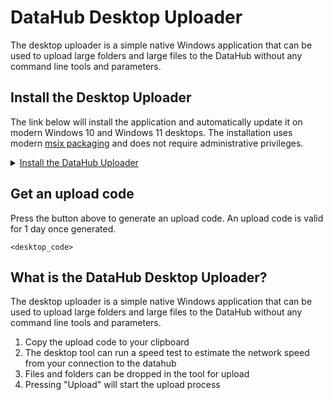 # DataHub Desktop Uploader

The desktop uploader is a simple native Windows application that can be used to upload large folders and large files to the DataHub without any command line tools and parameters. 

## Install the Desktop Uploader

The link below will install the application and automatically update it on modern Windows 10 and Windows 11 desktops. The installation uses modern [msix packaging](https://learn.microsoft.com/en-ca/windows/msix/overview) and does not require administrative privileges.

<details>
<summary>
<a href="ms-appinstaller:?source=https://fsdhstoragedevpub.blob.core.windows.net/datahub-dist/fsdh-uploader.appinstaller">Install the DataHub Uploader</a>
</summary>
</details>

## Get an upload code

Press the button above to generate an upload code. An upload code is valid for 1 day once generated.

`<desktop_code>`

## What is the DataHub Desktop Uploader?

The desktop uploader is a simple native Windows application that can be used to upload large folders and large files to the DataHub without any command line tools and parameters. 

1. Copy the upload code to your clipboard
1. The desktop tool can run a speed test to estimate the network speed from your connection to the datahub
1. Files and folders can be dropped in the tool for upload
1. Pressing "Upload" will start the upload process
